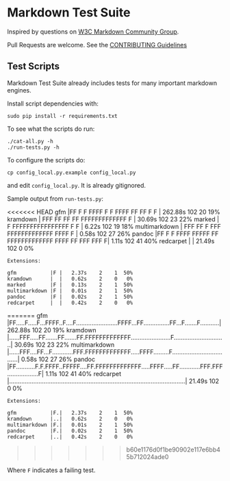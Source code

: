 # Markdown Test Suite

Inspired by questions on [W3C Markdown Community Group](http://www.w3.org/community/markdown).

Pull Requests are welcome. See the [CONTRIBUTING Guidelines](https://github.com/karlcow/markdown-testsuite/blob/master/CONTRIBUTING.md)

## Test Scripts

Markdown Test Suite already includes tests for many important markdown engines.

Install script dependencies with:

    sudo pip install -r requirements.txt

To see what the scripts do run:

    ./cat-all.py -h
    ./run-tests.py -h

To configure the scripts do:

	cp config_local.py.example config_local.py

and edit `config_local.py`. It is already gitignored.

Sample output from `run-tests.py`:

<<<<<<< HEAD
	gfm           |FF     F     F   FFFF  F    F                        FFFF   FF               FF   F       F           | 262.88s  102   20  19%
	kramdown      |      FFF     FF       FF       FF FFFFFFFFFFFFF                       F                              |  30.69s  102   23  22%
    marked        |              F                 FFFFFFFFFFFFFFFF                      F F                             |   6.22s  102   19  18%
	multimarkdown |      FFF    FF   F            FFF FFFFFFFFFFFFF     FFFF         F                                   |   0.58s  102   27  26%
	pandoc        |FF           F F FFFF  FFFFF    FF FFFFFFFFFFFFF     FFFF     FF            FFF FFF                  F|   1.11s  102   41  40%
	redcarpet     |                                                                                                      |  21.49s  102    0   0%

	Extensions:

	gfm           |F |   2.37s    2    1  50%
	kramdown      |  |   0.62s    2    0   0%
    marked        |F |   0.13s    2    1  50%
	multimarkdown |F |   0.01s    2    1  50%
	pandoc        |F |   0.02s    2    1  50%
	redcarpet     |  |   0.42s    2    0   0%
=======
	gfm           |FF.....F.....F...FFFF..F....F........................FFFF...FF...............FF...F.......F...........| 262.88s  102   20  19%
	kramdown      |......FFF.....FF.......FF.......FF.FFFFFFFFFFFFF.......................F..............................|  30.69s  102   23  22%
	multimarkdown |......FFF....FF...F............FFF.FFFFFFFFFFFFF.....FFFF.........F...................................|   0.58s  102   27  26%
	pandoc        |FF...........F.F.FFFF..FFFFF....FF.FFFFFFFFFFFFF.....FFFF.....FF............FFF.FFF..................F|   1.11s  102   41  40%
	redcarpet     |......................................................................................................|  21.49s  102    0   0%

	Extensions:

	gfm           |F.|   2.37s    2    1  50%
	kramdown      |..|   0.62s    2    0   0%
	multimarkdown |F.|   0.01s    2    1  50%
	pandoc        |F.|   0.02s    2    1  50%
	redcarpet     |..|   0.42s    2    0   0%
>>>>>>> b60e1176d0f1be90902e117e6bb45b712024ade0

Where `F` indicates a failing test.
